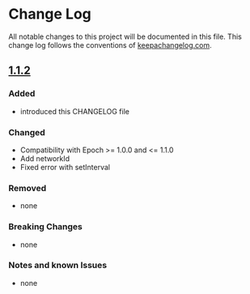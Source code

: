 # Change Log
All notable changes to this project will be documented in this file. This change
log follows the conventions of [keepachangelog.com](http://keepachangelog.com/).

## [1.1.2]
### Added
- introduced this CHANGELOG file

### Changed
- Compatibility with Epoch >= 1.0.0 and <= 1.1.0
- Add networkId
- Fixed error with setInterval

### Removed
- none

### Breaking Changes
- none

### Notes and known Issues
- none

[1.1.2]: https://github.com/aeternity/aepp-contracts/compare/1.1.1...1.1.2
